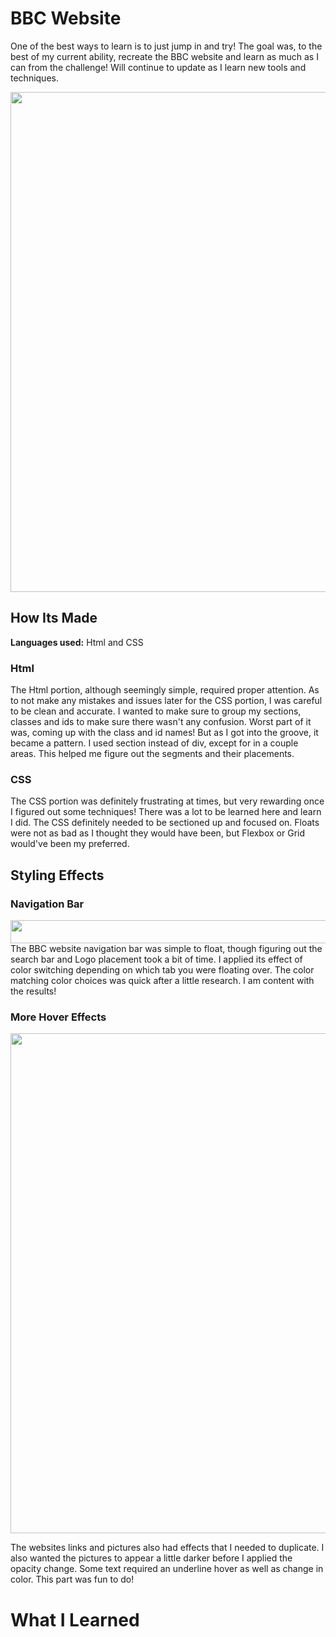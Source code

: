 # BBC Website
One of the best ways to learn is to just jump in and try! The goal was, to the best of my current ability, recreate the BBC website and learn as much as I can from the challenge! Will continue to update as I learn new tools and techniques.

<p align="center">
<img src="https://github.com/DashlinS/BBCWebsite/blob/master/images/gifs/bbcDemo1.png" width="800">
</p>

## How Its Made 

**Languages used:** Html and CSS

### Html

The Html portion, although seemingly simple, required proper attention.
As to not make any mistakes and issues later for the CSS portion, I was careful to be clean and accurate. 
I wanted to make sure to group my sections, classes and ids to make sure there wasn't any confusion. 
Worst part of it was, coming up with the class and id names! But as I got into the groove, it became a pattern. 
I used section instead of div, except for in a couple areas. 
This helped me figure out the segments and their placements.


### CSS

The CSS portion was definitely frustrating at times, but very rewarding once I figured out some techniques! 
There was a lot to be learned here and learn I did. 
The CSS definitely needed to be sectioned up and focused on. 
Floats were not as bad as I thought they would have been, but Flexbox or Grid would've been my preferred. 


## Styling Effects

### Navigation Bar
<img src="https://github.com/DashlinS/BBCWebsite/blob/master/images/gifs/navbar.gif" width="1000" height="37">
The BBC website navigation bar was simple to float, though figuring out the search bar and Logo placement took a bit of time. I applied its effect of color switching depending on which tab you were floating over. The color matching color choices was quick after a little research. I am content with the results!

### More Hover Effects
<p align="center">
<img src="https://github.com/DashlinS/BBCWebsite/blob/master/images/gifs/mainsection.gif" width="800">
</p>
The websites links and pictures also had effects that I needed to duplicate. I also wanted the pictures to appear a little darker before I applied the opacity change. Some text required an underline hover as well as change in color. This part was fun to do! 

# What I Learned
